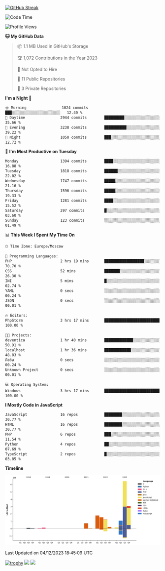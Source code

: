 [![GitHub Streak](https://github-readme-streak-stats.herokuapp.com/?user=yogik10)](https://git.io/streak-stats)
<!--START_SECTION:waka-->
![Code Time](http://img.shields.io/badge/Code%20Time-65%20hrs%2019%20mins-blue)

![Profile Views](http://img.shields.io/badge/Profile%20Views-10-blue)

**🐱 My GitHub Data** 

> 📦 1.1 MB Used in GitHub's Storage 
 > 
> 🏆 1,072 Contributions in the Year 2023
 > 
> 🚫 Not Opted to Hire
 > 
> 📜 11 Public Repositories 
 > 
> 🔑 3 Private Repositories 
 > 
**I'm a Night 🦉** 

```text
🌞 Morning                1024 commits        ███░░░░░░░░░░░░░░░░░░░░░░   12.40 % 
🌆 Daytime                2944 commits        █████████░░░░░░░░░░░░░░░░   35.66 % 
🌃 Evening                3238 commits        ██████████░░░░░░░░░░░░░░░   39.22 % 
🌙 Night                  1050 commits        ███░░░░░░░░░░░░░░░░░░░░░░   12.72 % 
```
📅 **I'm Most Productive on Tuesday** 

```text
Monday                   1394 commits        ████░░░░░░░░░░░░░░░░░░░░░   16.88 % 
Tuesday                  1818 commits        ██████░░░░░░░░░░░░░░░░░░░   22.02 % 
Wednesday                1747 commits        █████░░░░░░░░░░░░░░░░░░░░   21.16 % 
Thursday                 1596 commits        █████░░░░░░░░░░░░░░░░░░░░   19.33 % 
Friday                   1281 commits        ████░░░░░░░░░░░░░░░░░░░░░   15.52 % 
Saturday                 297 commits         █░░░░░░░░░░░░░░░░░░░░░░░░   03.60 % 
Sunday                   123 commits         ░░░░░░░░░░░░░░░░░░░░░░░░░   01.49 % 
```


📊 **This Week I Spent My Time On** 

```text
🕑︎ Time Zone: Europe/Moscow

💬 Programming Languages: 
PHP                      2 hrs 19 mins       ██████████████████░░░░░░░   70.70 % 
CSS                      52 mins             ███████░░░░░░░░░░░░░░░░░░   26.30 % 
INI                      5 mins              █░░░░░░░░░░░░░░░░░░░░░░░░   02.74 % 
YAML                     0 secs              ░░░░░░░░░░░░░░░░░░░░░░░░░   00.24 % 
JSON                     0 secs              ░░░░░░░░░░░░░░░░░░░░░░░░░   00.01 % 

🔥 Editors: 
PhpStorm                 3 hrs 17 mins       █████████████████████████   100.00 % 

🐱‍💻 Projects: 
deventica                1 hr 40 mins        █████████████░░░░░░░░░░░░   50.91 % 
localhost                1 hr 36 mins        ████████████░░░░░░░░░░░░░   48.83 % 
Лабы                     0 secs              ░░░░░░░░░░░░░░░░░░░░░░░░░   00.24 % 
Unknown Project          0 secs              ░░░░░░░░░░░░░░░░░░░░░░░░░   00.01 % 

💻 Operating System: 
Windows                  3 hrs 17 mins       █████████████████████████   100.00 % 
```

**I Mostly Code in JavaScript** 

```text
JavaScript               16 repos            ████████░░░░░░░░░░░░░░░░░   30.77 % 
HTML                     16 repos            ████████░░░░░░░░░░░░░░░░░   30.77 % 
PHP                      6 repos             ███░░░░░░░░░░░░░░░░░░░░░░   11.54 % 
Python                   4 repos             ██░░░░░░░░░░░░░░░░░░░░░░░   07.69 % 
TypeScript               2 repos             █░░░░░░░░░░░░░░░░░░░░░░░░   03.85 % 
```



**Timeline**

![Lines of Code chart](https://raw.githubusercontent.com/Yogik10/Yogik10/main/assets/bar_graph.png)


 Last Updated on 04/12/2023 18:45:09 UTC
<!--END_SECTION:waka-->
[![trophy](https://github-profile-trophy.vercel.app/?username=yogik10)](https://github.com/ryo-ma/github-profile-trophy)
![](https://github-profile-summary-cards.vercel.app/api/cards/profile-details?username=yogik10&theme=solarized_dark)
![](https://github-profile-summary-cards.vercel.app/api/cards/most-commit-language?username=yogik10&theme=solarized_dark)


